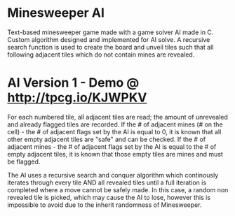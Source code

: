 # Minesweeper AI
Text-based minesweeper game made with a game solver AI made in C. Custom algorithm designed and implemented for AI solve. A recursive search function is used to create the board and unveil tiles such that all following adjacent tiles which do not contain mines are revealed. 

# AI Version 1 - Demo @ http://tpcg.io/KJWPKV
For each numbered tile, all adjacent tiles are read; the amount of unrevealed and already flagged tiles are recorded. If the # of adjacent mines (# on the cell) - the # of adjacent flags set by the AI is equal to 0, it is known that all other empty adjacent tiles are "safe" and can be checked. If the # of adjacent mines - the # of adjacent flags set by the AI is equal to the # of empty adjacent tiles, it is known that those empty tiles are mines and must be flagged.

The AI uses a recursive search and conquer algorithm which continously iterates through every tile AND all revealed tiles until a full iteration is completed where a move cannot be safely made. In this case, a random non revealed tile is picked, which may cause the AI to lose, however this is impossible to avoid due to the inherit randomness of Minesweeper.
